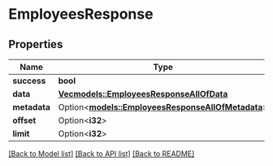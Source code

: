 # EmployeesResponse

## Properties

Name | Type | Description | Notes
------------ | ------------- | ------------- | -------------
**success** | **bool** |  | 
**data** | [**Vec<models::EmployeesResponseAllOfData>**](EmployeesResponse_allOf_data.md) |  | 
**metadata** | Option<[**models::EmployeesResponseAllOfMetadata**](EmployeesResponse_allOf_metadata.md)> |  | [optional]
**offset** | Option<**i32**> |  | [optional]
**limit** | Option<**i32**> |  | [optional]

[[Back to Model list]](../README.md#documentation-for-models) [[Back to API list]](../README.md#documentation-for-api-endpoints) [[Back to README]](../README.md)


